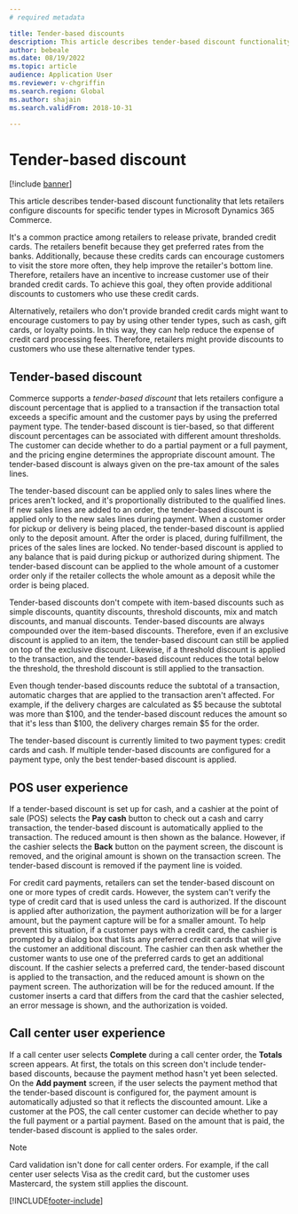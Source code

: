 ```yaml
---
# required metadata

title: Tender-based discounts
description: This article describes tender-based discount functionality that lets retailers configure discounts for specific tender types in Microsoft Dynamics 365 Commerce.
author: bebeale
ms.date: 08/19/2022
ms.topic: article
audience: Application User
ms.reviewer: v-chgriffin
ms.search.region: Global
ms.author: shajain
ms.search.validFrom: 2018-10-31

---
```


# Tender-based discount

[!include [banner](includes/banner.md)]

This article describes tender-based discount functionality that lets retailers configure discounts for specific tender types in Microsoft Dynamics 365 Commerce.

It's a common practice among retailers to release private, branded credit cards. The retailers benefit because they get preferred rates from the banks. Additionally, because these credits cards can encourage customers to visit the store more often, they help improve the retailer's bottom line. Therefore, retailers have an incentive to increase customer use of their branded credit cards. To achieve this goal, they often provide additional discounts to customers who use these credit cards.

Alternatively, retailers who don't provide branded credit cards might want to encourage customers to pay by using other tender types, such as cash, gift cards, or loyalty points. In this way, they can help reduce the expense of credit card processing fees. Therefore, retailers might provide discounts to customers who use these alternative tender types.

## Tender-based discount

Commerce supports a *tender-based discount* that lets retailers configure a discount percentage that is applied to a transaction if the transaction total exceeds a specific amount and the customer pays by using the preferred payment type. The tender-based discount is tier-based, so that different discount percentages can be associated with different amount thresholds. The customer can decide whether to do a partial payment or a full payment, and the pricing engine determines the appropriate discount amount. The tender-based discount is always given on the pre-tax amount of the sales lines.

The tender-based discount can be applied only to sales lines where the prices aren't locked, and it's proportionally distributed to the qualified lines. If new sales lines are added to an order, the tender-based discount is applied only to the new sales lines during payment. When a customer order for pickup or delivery is being placed, the tender-based discount is applied only to the deposit amount. After the order is placed, during fulfillment, the prices of the sales lines are locked. No tender-based discount is applied to any balance that is paid during pickup or authorized during shipment. The tender-based discount can be applied to the whole amount of a customer order only if the retailer collects the whole amount as a deposit while the order is being placed.

Tender-based discounts don't compete with item-based discounts such as simple discounts, quantity discounts, threshold discounts, mix and match discounts, and manual discounts. Tender-based discounts are always compounded over the item-based discounts. Therefore, even if an exclusive discount is applied to an item, the tender-based discount can still be applied on top of the exclusive discount. Likewise, if a threshold discount is applied to the transaction, and the tender-based discount reduces the total below the threshold, the threshold discount is still applied to the transaction.

Even though tender-based discounts reduce the subtotal of a transaction, automatic charges that are applied to the transaction aren't affected. For example, if the delivery charges are calculated as $5 because the subtotal was more than $100, and the tender-based discount reduces the amount so that it's less than $100, the delivery charges remain $5 for the order.

The tender-based discount is currently limited to two payment types: credit cards and cash. If multiple tender-based discounts are configured for a payment type, only the best tender-based discount is applied.

## POS user experience

If a tender-based discount is set up for cash, and a cashier at the point of sale (POS) selects the **Pay cash** button to check out a cash and carry transaction, the tender-based discount is automatically applied to the transaction. The reduced amount is then shown as the balance. However, if the cashier selects the **Back** button on the payment screen, the discount is removed, and the original amount is shown on the transaction screen. The tender-based discount is removed if the payment line is voided.

For credit card payments, retailers can set the tender-based discount on one or more types of credit cards. However, the system can't verify the type of credit card that is used unless the card is authorized. If the discount is applied after authorization, the payment authorization will be for a larger amount, but the payment capture will be for a smaller amount. To help prevent this situation, if a customer pays with a credit card, the cashier is prompted by a dialog box that lists any preferred credit cards that will give the customer an additional discount. The cashier can then ask whether the customer wants to use one of the preferred cards to get an additional discount. If the cashier selects a preferred card, the tender-based discount is applied to the transaction, and the reduced amount is shown on the payment screen. The authorization will be for the reduced amount. If the customer inserts a card that differs from the card that the cashier selected, an error message is shown, and the authorization is voided.

## Call center user experience

If a call center user selects **Complete** during a call center order, the **Totals** screen appears. At first, the totals on this screen don't include tender-based discounts, because the payment method hasn't yet been selected. On the **Add payment** screen, if the user selects the payment method that the tender-based discount is configured for, the payment amount is automatically adjusted so that it reflects the discounted amount. Like a customer at the POS, the call center customer can decide whether to pay the full payment or a partial payment. Based on the amount that is paid, the tender-based discount is applied to the sales order.

> [!NOTE]
> Card validation isn't done for call center orders. For example, if the call center user selects Visa as the credit card, but the customer uses Mastercard, the system still applies the discount.

[!INCLUDE[footer-include](../includes/footer-banner.md)]
